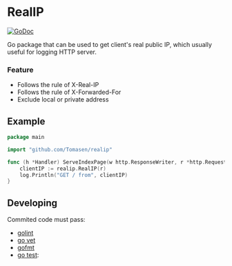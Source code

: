 # RealIP

[![GoDoc](https://godoc.org/github.com/Tomasen/realip?status.svg)](http://godoc.org/github.com/Tomasen/realip)

Go package that can be used to get client's real public IP, which usually useful for logging HTTP server.

### Feature

* Follows the rule of X-Real-IP
* Follows the rule of X-Forwarded-For
* Exclude local or private address

## Example

```go
package main

import "github.com/Tomasen/realip"

func (h *Handler) ServeIndexPage(w http.ResponseWriter, r *http.Request, ps httprouter.Params) {
	clientIP := realip.RealIP(r)
	log.Println("GET / from", clientIP)
}
```

## Developing

Commited code must pass:

* [golint](https://github.com/golang/lint)
* [go vet](https://godoc.org/golang.org/x/tools/cmd/vet)
* [gofmt](https://golang.org/cmd/gofmt)
* [go test](https://golang.org/cmd/go/#hdr-Test_packages):
